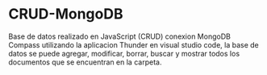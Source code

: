 # CRUD-MongoDB
Base de datos realizado en JavaScript (CRUD) conexion MongoDB Compass utilizando la aplicacion Thunder en visual studio code, la base de datos se puede agregar, modificar, borrar, buscar y mostrar todos los documentos que se encuentran en la carpeta.
